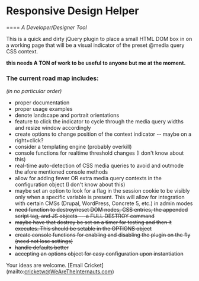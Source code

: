 # Responsive Design Helper
====
*A Developer/Designer Tool*

This is a quick and dirty jQuery plugin to place a small HTML DOM box in on a working page that will be a visual indicator of the preset @media query CSS context.

**this needs A TON of work to be useful to anyone but me at the moment.**
### The current road map includes:
*(in no particular order)*
+ proper documentation
+ proper usage examples
+ denote landscape and portrait orientations
+ feature to click the indicator to cycle through the media query widths and resize window accordingly
+ create options to change position of the context indicator -- maybe on a right+click?
+ consider a templating engine (probably overkill)
+ console functions for realtime threshold changes (I don't know about this)
+ real-time auto-detection of CSS media queries to avoid and outmode the afore mentioned console methods
+ allow for adding fewer OR extra media query contexts in the configuration object (I don't know about this)
+ maybe set an option to look for a flag in the session cookie to be visibly only when a specific variable is present. This will allow for integration with certain CMSs (Drupal, WordPress, Concrete 5, etc.) in admin modes
+ ~~need function to destroy/reset DOM nodes, CSS entries, the appended script tag, and JS objects ---a  FULL DESTROY command~~
+ ~~maybe have that destroy be set on a timer for testing and then it executes. This should be setable in the OPTIONS object~~
+ ~~create console functions for enabling and disabling the plugin on the fly (need not lose settings)~~
+ ~~handle defaults better~~
+ ~~accepting an options object for easy configuration upon instantiation~~
    

Your ideas are welcome.  [Email Cricket] (mailto:cricketw@WeAreTheInternauts.com)
